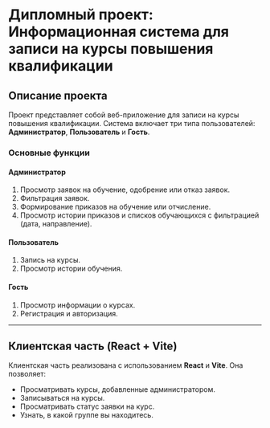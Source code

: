 # Дипломный проект: Информационная система для записи на курсы повышения квалификации

## Описание проекта

Проект представляет собой веб-приложение для записи на курсы повышения квалификации. Система включает три типа пользователей: **Администратор**, **Пользователь** и **Гость**. 

### Основные функции

#### Администратор
1. Просмотр заявок на обучение, одобрение или отказ заявок.
2. Фильтрация заявок.
3. Формирование приказов на обучение или отчисление.
4. Просмотр истории приказов и списков обучающихся с фильтрацией (дата, направление).

#### Пользователь
1. Запись на курсы.
2. Просмотр истории обучения.

#### Гость
1. Просмотр информации о курсах.
2. Регистрация и авторизация.

---

## Клиентская часть (React + Vite)

Клиентская часть реализована с использованием **React** и **Vite**. Она позволяет:
- Просматривать курсы, добавленные администратором.
- Записываться на курсы.
- Просматривать статус заявки на курс.
- Узнать, в какой группе вы находитесь.